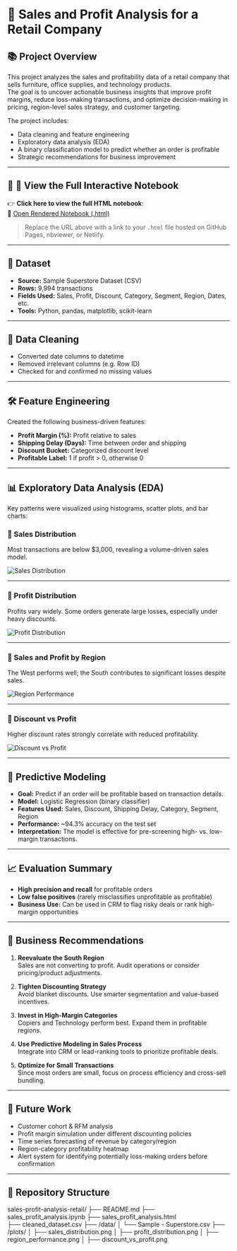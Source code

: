 # 🛒 Sales and Profit Analysis for a Retail Company

## 📚 Project Overview

This project analyzes the sales and profitability data of a retail company that sells furniture, office supplies, and technology products.  
The goal is to uncover actionable business insights that improve profit margins, reduce loss-making transactions, and optimize decision-making in pricing, region-level sales strategy, and customer targeting.

The project includes:
- Data cleaning and feature engineering
- Exploratory data analysis (EDA)
- A binary classification model to predict whether an order is profitable
- Strategic recommendations for business improvement

---

## 🔗 📄 View the Full Interactive Notebook

👉 **Click here to view the full HTML notebook**:  
📂 [Open Rendered Notebook (.html)](URL-TO-YOUR-HTML-FILE-HERE)

> Replace the URL above with a link to your `.html` file hosted on GitHub Pages, nbviewer, or Netlify.

---

## 📂 Dataset

- **Source:** Sample Superstore Dataset (CSV)
- **Rows:** 9,994 transactions
- **Fields Used:** Sales, Profit, Discount, Category, Segment, Region, Dates, etc.
- **Tools:** Python, pandas, matplotlib, scikit-learn

---

## 🧹 Data Cleaning

- Converted date columns to datetime
- Removed irrelevant columns (e.g. Row ID)
- Checked for and confirmed no missing values

---

## 🛠 Feature Engineering

Created the following business-driven features:
- **Profit Margin (%):** Profit relative to sales
- **Shipping Delay (Days):** Time between order and shipping
- **Discount Bucket:** Categorized discount level
- **Profitable Label:** 1 if profit > 0, otherwise 0

---

## 📊 Exploratory Data Analysis (EDA)

Key patterns were visualized using histograms, scatter plots, and bar charts:

### 🔹 Sales Distribution

Most transactions are below $3,000, revealing a volume-driven sales model.

![Sales Distribution](plots/sales_distribution.png)

---

### 🔹 Profit Distribution

Profits vary widely. Some orders generate large losses, especially under heavy discounts.

![Profit Distribution](plots/profit_distribution.png)

---

### 🔹 Sales and Profit by Region

The West performs well; the South contributes to significant losses despite sales.

![Region Performance](plots/region_performance.png)

---

### 🔹 Discount vs Profit

Higher discount rates strongly correlate with reduced profitability.

![Discount vs Profit](plots/discount_vs_profit.png)

---

## 🤖 Predictive Modeling

- **Goal:** Predict if an order will be profitable based on transaction details.
- **Model:** Logistic Regression (binary classifier)
- **Features Used:** Sales, Discount, Shipping Delay, Category, Segment, Region
- **Performance:** ~94.3% accuracy on the test set
- **Interpretation:** The model is effective for pre-screening high- vs. low-margin transactions.

---

## 📈 Evaluation Summary

- **High precision and recall** for profitable orders
- **Low false positives** (rarely misclassifies unprofitable as profitable)
- **Business Use:** Can be used in CRM to flag risky deals or rank high-margin opportunities

---

## 🎯 Business Recommendations

1. **Reevaluate the South Region**  
   Sales are not converting to profit. Audit operations or consider pricing/product adjustments.

2. **Tighten Discounting Strategy**  
   Avoid blanket discounts. Use smarter segmentation and value-based incentives.

3. **Invest in High-Margin Categories**  
   Copiers and Technology perform best. Expand them in profitable regions.

4. **Use Predictive Modeling in Sales Process**  
   Integrate into CRM or lead-ranking tools to prioritize profitable deals.

5. **Optimize for Small Transactions**  
   Since most orders are small, focus on process efficiency and cross-sell bundling.

---

## 🔮 Future Work

- Customer cohort & RFM analysis
- Profit margin simulation under different discounting policies
- Time series forecasting of revenue by category/region
- Region-category profitability heatmap
- Alert system for identifying potentially loss-making orders before confirmation

---

## 📁 Repository Structure

sales-profit-analysis-retail/
├── README.md
├── sales_profit_analysis.ipynb
├── sales_profit_analysis.html        
├── cleaned_dataset.csv
├── /data/
│   └── Sample - Superstore.csv
├── /plots/
│   ├── sales_distribution.png
│   ├── profit_distribution.png
│   ├── region_performance.png
│   ├── discount_vs_profit.png



